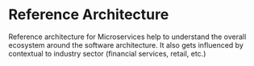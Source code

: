 # Reference Architecture

Reference architecture for Microservices help to understand the overall ecosystem around the software architecture. It also gets influenced by contextual to industry sector (financial services, retail, etc.) 

